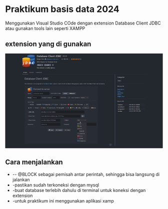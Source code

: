 # Praktikum basis data 2024
Menggunakan Visual Studio COde dengan extension Database Client JDBC atau gunakan tools lain seperti XAMPP
## extension yang di gunakan
<img src="img/extension1.png">

## Cara menjalankan
* -- @BLOCK sebagai pemisah antar perintah, sehingga bisa langsung di jalankan
* -pastikan sudah terkoneksi dengan mysql
* -buat database terlebih dahulu di terminal untuk koneksi dengan extension
* -untuk praktikum ini menggunakan aplikasi xamp